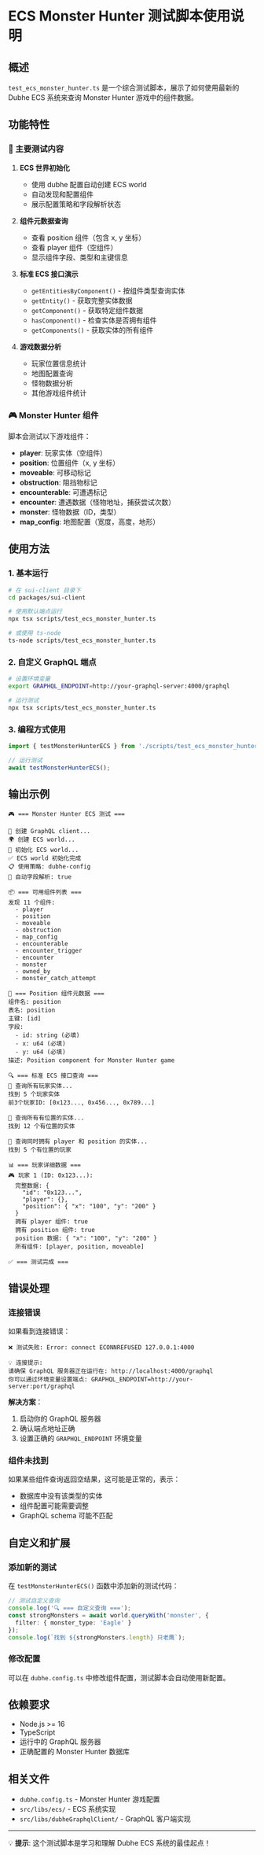 # ECS Monster Hunter 测试脚本使用说明

## 概述

`test_ecs_monster_hunter.ts` 是一个综合测试脚本，展示了如何使用最新的 Dubhe ECS 系统来查询 Monster Hunter 游戏中的组件数据。

## 功能特性

### 🎯 主要测试内容

1. **ECS 世界初始化**
   - 使用 dubhe 配置自动创建 ECS world
   - 自动发现和配置组件
   - 展示配置策略和字段解析状态

2. **组件元数据查询**
   - 查看 position 组件（包含 x, y 坐标）
   - 查看 player 组件（空组件）
   - 显示组件字段、类型和主键信息

3. **标准 ECS 接口演示**
   - `getEntitiesByComponent()` - 按组件类型查询实体
   - `getEntity()` - 获取完整实体数据
   - `getComponent()` - 获取特定组件数据
   - `hasComponent()` - 检查实体是否拥有组件
   - `getComponents()` - 获取实体的所有组件

4. **游戏数据分析**
   - 玩家位置信息统计
   - 地图配置查询
   - 怪物数据分析
   - 其他游戏组件统计

### 🎮 Monster Hunter 组件

脚本会测试以下游戏组件：

- **player**: 玩家实体（空组件）
- **position**: 位置组件（x, y 坐标）
- **moveable**: 可移动标记
- **obstruction**: 阻挡物标记
- **encounterable**: 可遭遇标记
- **encounter**: 遭遇数据（怪物地址，捕获尝试次数）
- **monster**: 怪物数据（ID，类型）
- **map_config**: 地图配置（宽度，高度，地形）

## 使用方法

### 1. 基本运行

```bash
# 在 sui-client 目录下
cd packages/sui-client

# 使用默认端点运行
npx tsx scripts/test_ecs_monster_hunter.ts

# 或使用 ts-node
ts-node scripts/test_ecs_monster_hunter.ts
```

### 2. 自定义 GraphQL 端点

```bash
# 设置环境变量
export GRAPHQL_ENDPOINT=http://your-graphql-server:4000/graphql

# 运行测试
npx tsx scripts/test_ecs_monster_hunter.ts
```

### 3. 编程方式使用

```typescript
import { testMonsterHunterECS } from './scripts/test_ecs_monster_hunter';

// 运行测试
await testMonsterHunterECS();
```

## 输出示例

```
🎮 === Monster Hunter ECS 测试 ===

🔌 创建 GraphQL client...
🌍 创建 ECS world...
🚀 初始化 ECS world...
✅ ECS world 初始化完成
📋 使用策略: dubhe-config
🔧 自动字段解析: true

📦 === 可用组件列表 ===
发现 11 个组件:
  - player
  - position
  - moveable
  - obstruction
  - map_config
  - encounterable
  - encounter_trigger
  - encounter
  - monster
  - owned_by
  - monster_catch_attempt

📍 === Position 组件元数据 ===
组件名: position
表名: position
主键: [id]
字段:
  - id: string (必填)
  - x: u64 (必填)
  - y: u64 (必填)
描述: Position component for Monster Hunter game

🔍 === 标准 ECS 接口查询 ===
👥 查询所有玩家实体...
找到 5 个玩家实体
前3个玩家ID: [0x123..., 0x456..., 0x789...]

📍 查询所有有位置的实体...
找到 12 个有位置的实体

🎯 查询同时拥有 player 和 position 的实体...
找到 5 个有位置的玩家

📊 === 玩家详细数据 ===
🎮 玩家 1 (ID: 0x123...):
  完整数据: {
    "id": "0x123...",
    "player": {},
    "position": { "x": "100", "y": "200" }
  }
  拥有 player 组件: true
  拥有 position 组件: true
  position 数据: { "x": "100", "y": "200" }
  所有组件: [player, position, moveable]

✅ === 测试完成 ===
```

## 错误处理

### 连接错误

如果看到连接错误：

```
❌ 测试失败: Error: connect ECONNREFUSED 127.0.0.1:4000

💡 连接提示:
请确保 GraphQL 服务器正在运行在: http://localhost:4000/graphql
你可以通过环境变量设置端点: GRAPHQL_ENDPOINT=http://your-server:port/graphql
```

**解决方案**：
1. 启动你的 GraphQL 服务器
2. 确认端点地址正确
3. 设置正确的 `GRAPHQL_ENDPOINT` 环境变量

### 组件未找到

如果某些组件查询返回空结果，这可能是正常的，表示：
- 数据库中没有该类型的实体
- 组件配置可能需要调整
- GraphQL schema 可能不匹配

## 自定义和扩展

### 添加新的测试

在 `testMonsterHunterECS()` 函数中添加新的测试代码：

```typescript
// 测试自定义查询
console.log('🔍 === 自定义查询 ===');
const strongMonsters = await world.queryWith('monster', {
  filter: { monster_type: 'Eagle' }
});
console.log(`找到 ${strongMonsters.length} 只老鹰`);
```

### 修改配置

可以在 `dubhe.config.ts` 中修改组件配置，测试脚本会自动使用新配置。

## 依赖要求

- Node.js >= 16
- TypeScript
- 运行中的 GraphQL 服务器
- 正确配置的 Monster Hunter 数据库

## 相关文件

- `dubhe.config.ts` - Monster Hunter 游戏配置
- `src/libs/ecs/` - ECS 系统实现
- `src/libs/dubheGraphqlClient/` - GraphQL 客户端实现

---

💡 **提示**: 这个测试脚本是学习和理解 Dubhe ECS 系统的最佳起点！ 
